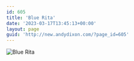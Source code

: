 ```yaml
---
id: 605
title: 'Blue Rita'
date: '2023-03-17T13:45:13+00:00'
layout: page
guid: 'http://new.andydixon.com/?page_id=605'
---
```


![Blue Rita](https://i0.wp.com/assets.g8x2.ldn.idrivee2-23.com/posters/Blue%20Rita%2001.jpg?w=1200&ssl=1 "Blue Rita")